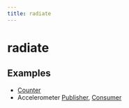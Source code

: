 ```yaml
---
title: radiate
---
```


radiate
=======

Examples
--------

*   [Counter](counter.html)
*   Accelerometer [Publisher](accelerometer_publisher.html), [Consumer](accelerometer_consumer.html)
